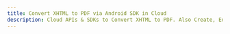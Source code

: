 ---title: Convert XHTML to PDF via Android SDK in Clouddescription: Cloud APIs & SDKs to Convert XHTML to PDF. Also Create, Edit & Render Microsoft Word & OpenOffice documents in the Cloud.---